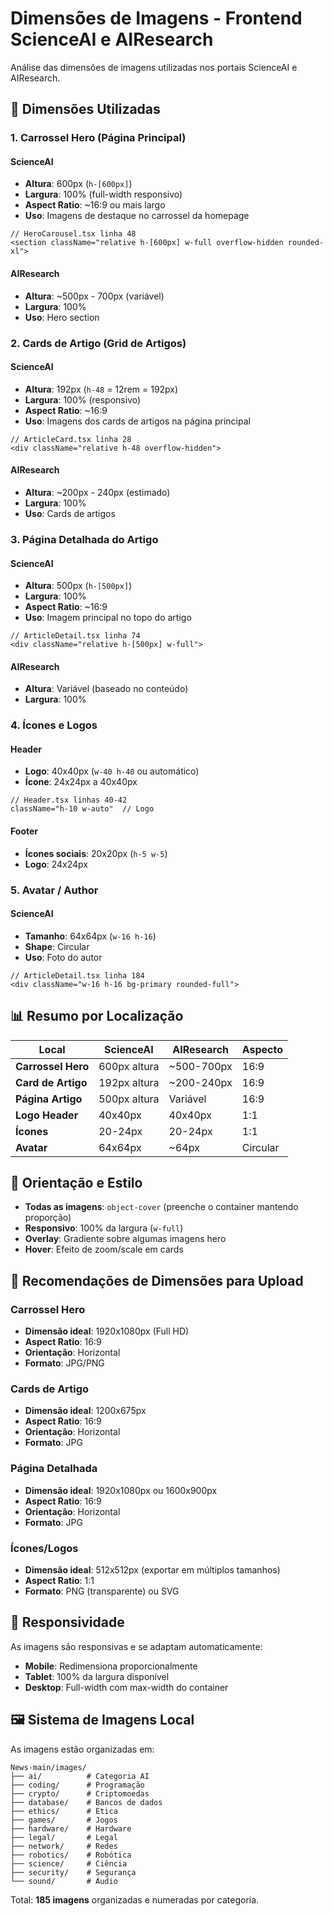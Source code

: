 # Dimensões de Imagens - Frontend ScienceAI e AIResearch

Análise das dimensões de imagens utilizadas nos portais ScienceAI e AIResearch.

## 📐 Dimensões Utilizadas

### 1. **Carrossel Hero (Página Principal)**

#### ScienceAI
- **Altura**: 600px (`h-[600px]`)
- **Largura**: 100% (full-width responsivo)
- **Aspect Ratio**: ~16:9 ou mais largo
- **Uso**: Imagens de destaque no carrossel da homepage

```tsx
// HeroCarousel.tsx linha 48
<section className="relative h-[600px] w-full overflow-hidden rounded-xl">
```

#### AIResearch
- **Altura**: ~500px - 700px (variável)
- **Largura**: 100%
- **Uso**: Hero section

### 2. **Cards de Artigo (Grid de Artigos)**

#### ScienceAI
- **Altura**: 192px (`h-48` = 12rem = 192px)
- **Largura**: 100% (responsivo)
- **Aspect Ratio**: ~16:9
- **Uso**: Imagens dos cards de artigos na página principal

```tsx
// ArticleCard.tsx linha 28
<div className="relative h-48 overflow-hidden">
```

#### AIResearch
- **Altura**: ~200px - 240px (estimado)
- **Largura**: 100%
- **Uso**: Cards de artigos

### 3. **Página Detalhada do Artigo**

#### ScienceAI
- **Altura**: 500px (`h-[500px]`)
- **Largura**: 100%
- **Aspect Ratio**: ~16:9
- **Uso**: Imagem principal no topo do artigo

```tsx
// ArticleDetail.tsx linha 74
<div className="relative h-[500px] w-full">
```

#### AIResearch
- **Altura**: Variável (baseado no conteúdo)
- **Largura**: 100%

### 4. **Ícones e Logos**

#### Header
- **Logo**: 40x40px (`w-40 h-40` ou automático)
- **Ícone**: 24x24px a 40x40px

```tsx
// Header.tsx linhas 40-42
className="h-10 w-auto"  // Logo
```

#### Footer
- **Ícones sociais**: 20x20px (`h-5 w-5`)
- **Logo**: 24x24px

### 5. **Avatar / Author**

#### ScienceAI
- **Tamanho**: 64x64px (`w-16 h-16`)
- **Shape**: Circular
- **Uso**: Foto do autor

```tsx
// ArticleDetail.tsx linha 184
<div className="w-16 h-16 bg-primary rounded-full">
```

## 📊 Resumo por Localização

| Local | ScienceAI | AIResearch | Aspecto |
|-------|-----------|------------|---------|
| **Carrossel Hero** | 600px altura | ~500-700px | 16:9 |
| **Card de Artigo** | 192px altura | ~200-240px | 16:9 |
| **Página Artigo** | 500px altura | Variável | 16:9 |
| **Logo Header** | 40x40px | 40x40px | 1:1 |
| **Ícones** | 20-24px | 20-24px | 1:1 |
| **Avatar** | 64x64px | ~64px | Circular |

## 🎨 Orientação e Estilo

- **Todas as imagens**: `object-cover` (preenche o container mantendo proporção)
- **Responsivo**: 100% da largura (`w-full`)
- **Overlay**: Gradiente sobre algumas imagens hero
- **Hover**: Efeito de zoom/scale em cards

## 🔧 Recomendações de Dimensões para Upload

### Carrossel Hero
- **Dimensão ideal**: 1920x1080px (Full HD)
- **Aspect Ratio**: 16:9
- **Orientação**: Horizontal
- **Formato**: JPG/PNG

### Cards de Artigo
- **Dimensão ideal**: 1200x675px
- **Aspect Ratio**: 16:9
- **Orientação**: Horizontal
- **Formato**: JPG

### Página Detalhada
- **Dimensão ideal**: 1920x1080px ou 1600x900px
- **Aspect Ratio**: 16:9
- **Orientação**: Horizontal
- **Formato**: JPG

### Ícones/Logos
- **Dimensão ideal**: 512x512px (exportar em múltiplos tamanhos)
- **Aspect Ratio**: 1:1
- **Formato**: PNG (transparente) ou SVG

## 📱 Responsividade

As imagens são responsivas e se adaptam automaticamente:
- **Mobile**: Redimensiona proporcionalmente
- **Tablet**: 100% da largura disponível
- **Desktop**: Full-width com max-width do container

## 🖼️ Sistema de Imagens Local

As imagens estão organizadas em:
```
News-main/images/
├── ai/          # Categoria AI
├── coding/      # Programação
├── crypto/      # Criptomoedas
├── database/    # Bancos de dados
├── ethics/      # Ética
├── games/       # Jogos
├── hardware/    # Hardware
├── legal/       # Legal
├── network/     # Redes
├── robotics/    # Robótica
├── science/     # Ciência
├── security/    # Segurança
└── sound/       # Áudio
```

Total: **185 imagens** organizadas e numeradas por categoria.


